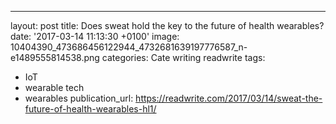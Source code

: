---
layout: post
title: Does sweat hold the key to the future of health wearables?
date: '2017-03-14 11:13:30 +0100'
image: 10404390_473686456122944_4732681639197776587_n-e1489555814538.png
categories: Cate writing readwrite
tags:
  - IoT
  - wearable tech
  - wearables
publication_url: https://readwrite.com/2017/03/14/sweat-the-future-of-health-wearables-hl1/
